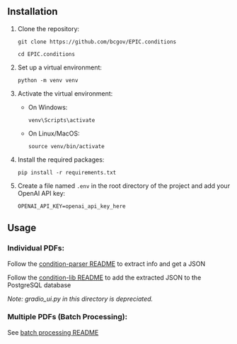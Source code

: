 ## Installation

1. Clone the repository:
   
   `git clone https://github.com/bcgov/EPIC.conditions`

   `cd EPIC.conditions`
   

2. Set up a virtual environment:
   
    `python -m venv venv`

3. Activate the virtual environment:
   - On Windows:
   
        `venv\Scripts\activate`
   - On Linux/MacOS:
   
        `source venv/bin/activate`

4. Install the required packages:
   
    `pip install -r requirements.txt`

5. Create a file named `.env` in the root directory of the project and add your OpenAI API key:
   ```text
   OPENAI_API_KEY=openai_api_key_here
   ```

## Usage

### Individual PDFs:

Follow the [condition-parser README](./condition-parser) to extract info and get a JSON

Follow the [condition-lib README](./condition-lib) to add the extracted JSON to the PostgreSQL database

*Note: gradio_ui.py in this directory is depreciated.* 

### Multiple PDFs (Batch Processing):

See [batch processing README](./batch_api_calling)